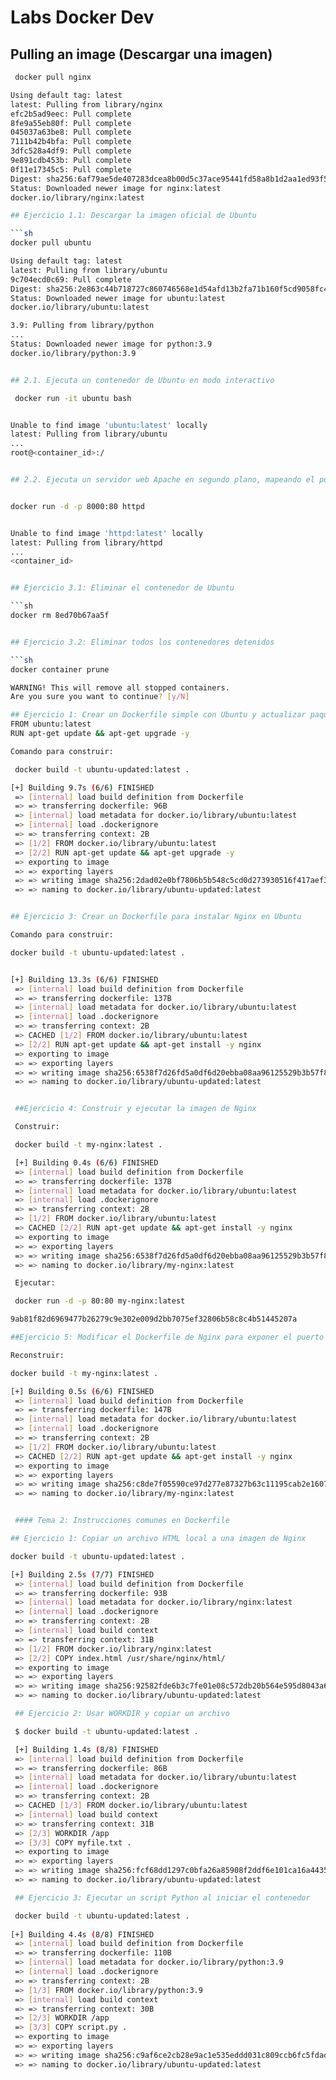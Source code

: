 # Labs Docker Dev 

## Pulling an image (Descargar una imagen)

```sh
 docker pull nginx

Using default tag: latest
latest: Pulling from library/nginx
efc2b5ad9eec: Pull complete 
8fe9a55eb80f: Pull complete 
045037a63be8: Pull complete 
7111b42b4bfa: Pull complete 
3dfc528a4df9: Pull complete 
9e891cdb453b: Pull complete 
0f11e17345c5: Pull complete 
Digest: sha256:6af79ae5de407283dcea8b00d5c37ace95441fd58a8b1d2aa1ed93f5511bb18c
Status: Downloaded newer image for nginx:latest
docker.io/library/nginx:latest

## Ejercicio 1.1: Descargar la imagen oficial de Ubuntu

```sh
docker pull ubuntu

Using default tag: latest
latest: Pulling from library/ubuntu
9c704ecd0c69: Pull complete 
Digest: sha256:2e863c44b718727c860746568e1d54afd13b2fa71b160f5cd9058fc436217b30
Status: Downloaded newer image for ubuntu:latest
docker.io/library/ubuntu:latest

3.9: Pulling from library/python
...
Status: Downloaded newer image for python:3.9
docker.io/library/python:3.9


## 2.1. Ejecuta un contenedor de Ubuntu en modo interactivo

 docker run -it ubuntu bash


Unable to find image 'ubuntu:latest' locally
latest: Pulling from library/ubuntu
...
root@<container_id>:/


## 2.2. Ejecuta un servidor web Apache en segundo plano, mapeando el puerto 8000 del host al puerto 80 del contenedor


docker run -d -p 8000:80 httpd


Unable to find image 'httpd:latest' locally
latest: Pulling from library/httpd
...
<container_id>


## Ejercicio 3.1: Eliminar el contenedor de Ubuntu

```sh
docker rm 8ed70b67aa5f


## Ejercicio 3.2: Eliminar todos los contenedores detenidos

```sh
docker container prune

WARNING! This will remove all stopped containers.
Are you sure you want to continue? [y/N]

## Ejercicio 1: Crear un Dockerfile simple con Ubuntu y actualizar paquetes
FROM ubuntu:latest
RUN apt-get update && apt-get upgrade -y

Comando para construir:

 docker build -t ubuntu-updated:latest .

[+] Building 9.7s (6/6) FINISHED                                                                                                                 docker:default
 => [internal] load build definition from Dockerfile                                                                                                       0.0s
 => => transferring dockerfile: 96B                                                                                                                        0.0s
 => [internal] load metadata for docker.io/library/ubuntu:latest                                                                                           0.0s
 => [internal] load .dockerignore                                                                                                                          0.1s
 => => transferring context: 2B                                                                                                                            0.0s
 => [1/2] FROM docker.io/library/ubuntu:latest                                                                                                             0.1s
 => [2/2] RUN apt-get update && apt-get upgrade -y                                                                                                         8.4s
 => exporting to image                                                                                                                                     0.7s
 => => exporting layers                                                                                                                                    0.6s
 => => writing image sha256:2dad02e0bf7806b5b548c5cd0d273930516f417aef367c7a735b430a1a4f2857                                                               0.0s
 => => naming to docker.io/library/ubuntu-updated:latest


## Ejercicio 3: Crear un Dockerfile para instalar Nginx en Ubuntu

Comando para construir: 

docker build -t ubuntu-updated:latest .


[+] Building 13.3s (6/6) FINISHED                                                                                                                docker:default
 => [internal] load build definition from Dockerfile                                                                                                       0.0s
 => => transferring dockerfile: 137B                                                                                                                       0.0s
 => [internal] load metadata for docker.io/library/ubuntu:latest                                                                                           0.0s
 => [internal] load .dockerignore                                                                                                                          0.0s
 => => transferring context: 2B                                                                                                                            0.0s
 => CACHED [1/2] FROM docker.io/library/ubuntu:latest                                                                                                      0.0s
 => [2/2] RUN apt-get update && apt-get install -y nginx                                                                                                  12.2s
 => exporting to image                                                                                                                                     0.6s
 => => exporting layers                                                                                                                                    0.5s
 => => writing image sha256:6538f7d26fd5a0df6d20ebba08aa96125529b3b57f80b16fbb75f0b01bc70631                                                               0.0s
 => => naming to docker.io/library/ubuntu-updated:latest  


 ##Ejercicio 4: Construir y ejecutar la imagen de Nginx

 Construir:

 docker build -t my-nginx:latest .

 [+] Building 0.4s (6/6) FINISHED                                                                                                                 docker:default
 => [internal] load build definition from Dockerfile                                                                                                       0.0s
 => => transferring dockerfile: 137B                                                                                                                       0.0s
 => [internal] load metadata for docker.io/library/ubuntu:latest                                                                                           0.0s
 => [internal] load .dockerignore                                                                                                                          0.0s
 => => transferring context: 2B                                                                                                                            0.0s
 => [1/2] FROM docker.io/library/ubuntu:latest                                                                                                             0.0s
 => CACHED [2/2] RUN apt-get update && apt-get install -y nginx                                                                                            0.0s
 => exporting to image                                                                                                                                     0.1s
 => => exporting layers                                                                                                                                    0.0s
 => => writing image sha256:6538f7d26fd5a0df6d20ebba08aa96125529b3b57f80b16fbb75f0b01bc70631                                                               0.0s
 => => naming to docker.io/library/my-nginx:latest 

 Ejecutar:

 docker run -d -p 80:80 my-nginx:latest

9ab81f82d6969477b26279c9e302e009d2bb7075ef32806b58c8c4b51445207a

##Ejercicio 5: Modificar el Dockerfile de Nginx para exponer el puerto 80

Reconstruir:

docker build -t my-nginx:latest .

[+] Building 0.5s (6/6) FINISHED                                                                                                                 docker:default
 => [internal] load build definition from Dockerfile                                                                                                       0.0s
 => => transferring dockerfile: 147B                                                                                                                       0.0s
 => [internal] load metadata for docker.io/library/ubuntu:latest                                                                                           0.0s
 => [internal] load .dockerignore                                                                                                                          0.0s
 => => transferring context: 2B                                                                                                                            0.0s
 => [1/2] FROM docker.io/library/ubuntu:latest                                                                                                             0.0s
 => CACHED [2/2] RUN apt-get update && apt-get install -y nginx                                                                                            0.0s
 => exporting to image                                                                                                                                     0.1s
 => => exporting layers                                                                                                                                    0.0s
 => => writing image sha256:c8de7f05590ce97d277e87327b63c11195cab2e1607e77684eff5de93209c9ec                                                               0.0s
 => => naming to docker.io/library/my-nginx:latest   


 #### Tema 2: Instrucciones comunes en Dockerfile

## Ejercicio 1: Copiar un archivo HTML local a una imagen de Nginx

docker build -t ubuntu-updated:latest .

[+] Building 2.5s (7/7) FINISHED                                                                                                                 docker:default
 => [internal] load build definition from Dockerfile                                                                                                       0.0s
 => => transferring dockerfile: 93B                                                                                                                        0.0s
 => [internal] load metadata for docker.io/library/nginx:latest                                                                                            0.0s
 => [internal] load .dockerignore                                                                                                                          0.0s
 => => transferring context: 2B                                                                                                                            0.0s
 => [internal] load build context                                                                                                                          0.4s
 => => transferring context: 31B                                                                                                                           0.0s
 => [1/2] FROM docker.io/library/nginx:latest                                                                                                              0.7s
 => [2/2] COPY index.html /usr/share/nginx/html/                                                                                                           0.2s
 => exporting to image                                                                                                                                     1.1s
 => => exporting layers                                                                                                                                    1.0s
 => => writing image sha256:92582fde6b3c7fe01e08c572db20b564e595d8043a6fd4064d4518b281cb9459                                                               0.0s
 => => naming to docker.io/library/ubuntu-updated:latest

 ## Ejercicio 2: Usar WORKDIR y copiar un archivo

 $ docker build -t ubuntu-updated:latest .

 [+] Building 1.4s (8/8) FINISHED                                                                                                                 docker:default
 => [internal] load build definition from Dockerfile                                                                                                       0.0s
 => => transferring dockerfile: 86B                                                                                                                        0.0s
 => [internal] load metadata for docker.io/library/ubuntu:latest                                                                                           0.0s
 => [internal] load .dockerignore                                                                                                                          0.0s
 => => transferring context: 2B                                                                                                                            0.0s
 => CACHED [1/3] FROM docker.io/library/ubuntu:latest                                                                                                      0.0s
 => [internal] load build context                                                                                                                          0.1s
 => => transferring context: 31B                                                                                                                           0.0s
 => [2/3] WORKDIR /app                                                                                                                                     0.2s
 => [3/3] COPY myfile.txt .                                                                                                                                0.2s
 => exporting to image                                                                                                                                     0.5s
 => => exporting layers                                                                                                                                    0.4s
 => => writing image sha256:fcf68dd1297c0bfa26a85908f2ddf6e101ca16a443500ccd29650046597ea8a1                                                               0.0s
 => => naming to docker.io/library/ubuntu-updated:latest 

 ## Ejercicio 3: Ejecutar un script Python al iniciar el contenedor

 docker build -t ubuntu-updated:latest .
 
[+] Building 4.4s (8/8) FINISHED                                                                                                                 docker:default
 => [internal] load build definition from Dockerfile                                                                                                       0.1s
 => => transferring dockerfile: 110B                                                                                                                       0.0s
 => [internal] load metadata for docker.io/library/python:3.9                                                                                              0.0s
 => [internal] load .dockerignore                                                                                                                          0.0s
 => => transferring context: 2B                                                                                                                            0.0s
 => [1/3] FROM docker.io/library/python:3.9                                                                                                                0.8s
 => [internal] load build context                                                                                                                          0.2s
 => => transferring context: 30B                                                                                                                           0.0s
 => [2/3] WORKDIR /app                                                                                                                                     0.2s
 => [3/3] COPY script.py .                                                                                                                                 0.2s
 => exporting to image                                                                                                                                     2.7s
 => => exporting layers                                                                                                                                    2.5s
 => => writing image sha256:c9af6ce2cb28e9ac1e535eddd031c809ccb6fc5fdad7388655dfc55ebb7c77d5                                                               0.0s
 => => naming to docker.io/library/ubuntu-updated:latest 